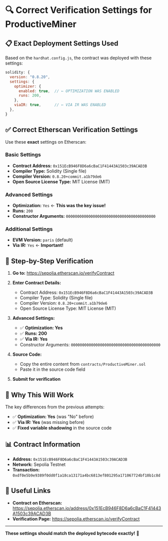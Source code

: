 # 🔍 Correct Verification Settings for ProductiveMiner

## 📋 **Exact Deployment Settings Used**

Based on the `hardhat.config.js`, the contract was deployed with these settings:

```javascript
solidity: {
  version: "0.8.20",
  settings: {
    optimizer: {
      enabled: true,  // ← OPTIMIZATION WAS ENABLED
      runs: 200,
    },
    viaIR: true,      // ← VIA IR WAS ENABLED
  },
}
```

## ✅ **Correct Etherscan Verification Settings**

Use these **exact** settings on Etherscan:

### **Basic Settings**
- **Contract Address:** `0x151EcB946F8D6a6cBaC1F41443A1503c39ACAD3B`
- **Compiler Type:** Solidity (Single file)
- **Compiler Version:** `0.8.20+commit.a1b79de6`
- **Open Source License Type:** MIT License (MIT)

### **Advanced Settings**
- **Optimization:** `Yes` ← **This was the key issue!**
- **Runs:** `200`
- **Constructor Arguments:** `0000000000000000000000000000000000000000`

### **Additional Settings**
- **EVM Version:** `paris` (default)
- **Via IR:** `Yes` ← **Important!**

## 🔧 **Step-by-Step Verification**

1. **Go to:** https://sepolia.etherscan.io/verifyContract

2. **Enter Contract Details:**
   - Contract Address: `0x151EcB946F8D6a6cBaC1F41443A1503c39ACAD3B`
   - Compiler Type: Solidity (Single file)
   - Compiler Version: `0.8.20+commit.a1b79de6`
   - Open Source License Type: MIT License (MIT)

3. **Advanced Settings:**
   - ✅ **Optimization: Yes**
   - ✅ **Runs: 200**
   - ✅ **Via IR: Yes**
   - Constructor Arguments: `0000000000000000000000000000000000000000`

4. **Source Code:**
   - Copy the entire content from `contracts/ProductiveMiner.sol`
   - Paste it in the source code field

5. **Submit for verification**

## 🎯 **Why This Will Work**

The key differences from the previous attempts:
- ✅ **Optimization: Yes** (was "No" before)
- ✅ **Via IR: Yes** (was missing before)
- ✅ **Fixed variable shadowing** in the source code

## 📊 **Contract Information**

- **Address:** `0x151EcB946F8D6a6cBaC1F41443A1503c39ACAD3B`
- **Network:** Sepolia Testnet
- **Transaction:** `0xdf0e5b9e9389f0dd0f1a18ca13171a4bc6813ef801295a171067724bf10b1c8d`

## 🔗 **Useful Links**

- **Contract on Etherscan:** https://sepolia.etherscan.io/address/0x151EcB946F8D6a6cBaC1F41443A1503c39ACAD3B
- **Verification Page:** https://sepolia.etherscan.io/verifyContract

---

**These settings should match the deployed bytecode exactly!** 🚀
